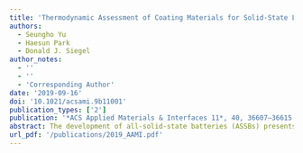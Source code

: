 ```yaml
---
title: 'Thermodynamic Assessment of Coating Materials for Solid-State Li, Na, and K Batteries'
authors:
  - Seungho Yu
  - Haesun Park
  - Donald J. Siegel
author_notes:
  - ''
  - ''
  - 'Corresponding Author'
date: '2019-09-16'
doi: '10.1021/acsami.9b11001'
publication_types: ['2']
publication: '*ACS Applied Materials & Interfaces 11*, 40, 36607–36615 (2019)'
abstract: The development of all-solid-state batteries (ASSBs) presents a pathway to enhance the energy density and safety of conventional Li-ion batteries that use liquid electrolytes. However, one of the more promising categories of solid electrolytes (SEs), sulfides, are generally unstable in contact with common electrode materials, resulting in SE decomposition and high interfacial resistance. Recent studies have indicated that the application of coatings can, in some cases, stabilize the electrode/SE interface, reducing the likelihood for harmful interfacial reactions. Here, stable coatings for Li, Na, and K ASSBs are identified. In total, the stability windows for 1112 ternary alkali-metal-based compounds were assessed, including fluorides, chlorides, oxides, sulfides, phosphides, and nitrides. In general, the fluorides and chlorides exhibit the highest oxidative stability, suggesting that they are good choices for stabilizing SE/cathode interfaces. In contrast, sulfides, phosphides, and nitrides exhibit much lower oxidative stabilities, with many of these materials predicted to decompose above 2 V. At the anode/SE interface, nitrides and oxides are predicted to be the most effective coatings, as they are generally the most stable against reductive decomposition. As expected, sulfides and phosphides are the least stable class of materials under reducing conditions. Overall, oxides appear to be the most versatile class of coating materials; several oxides are predicted to exhibit stability windows ranging from 0 to 3 V with respect to Li/Li+, Na/Na+, or K/K+. Examples of promising oxides for stabilizing the SE/anode interface include Li5AlO4, Li4SiO4, NaAlO2, Na3PO4, KAlO2, and K3PO4. Similarly, promising compounds for stabilizing the SE/cathode interface include NaPO3 and KPO3. Finally, the possibility for kinetic stabilization suggests that additional ternary oxides (e.g., based on Ga, Nb, Sb, and Ta) may be viable coatings at the SE/cathode interface.
url_pdf: '/publications/2019_AAMI.pdf'
---
```

